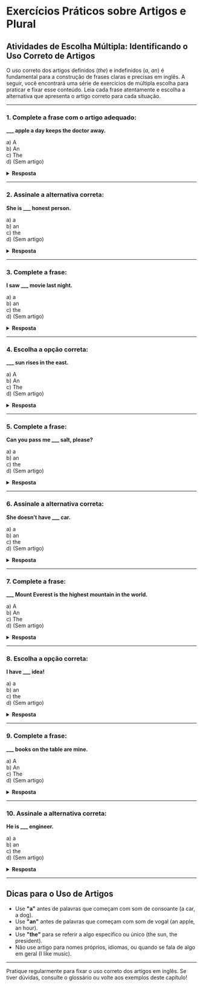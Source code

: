 
# Exercícios Práticos sobre Artigos e Plural

## Atividades de Escolha Múltipla: Identificando o Uso Correto de Artigos

O uso correto dos artigos definidos (*the*) e indefinidos (*a*, *an*) é fundamental para a construção de frases claras e precisas em inglês. A seguir, você encontrará uma série de exercícios de múltipla escolha para praticar e fixar esse conteúdo. Leia cada frase atentamente e escolha a alternativa que apresenta o artigo correto para cada situação.

---

### 1. Complete a frase com o artigo adequado:

**___ apple a day keeps the doctor away.**

a) A  
b) An  
c) The  
d) (Sem artigo)

<details>
<summary><strong>Resposta</strong></summary>
<b>b) An</b>  
Explicação: Usa-se "an" antes de palavras que começam com som de vogal, como "apple".
</details>

---

### 2. Assinale a alternativa correta:

**She is ___ honest person.**

a) a  
b) an  
c) the  
d) (Sem artigo)

<details>
<summary><strong>Resposta</strong></summary>
<b>b) an</b>  
Explicação: "Honest" começa com som de vogal (o "h" é mudo), por isso usamos "an".
</details>

---

### 3. Complete a frase:

**I saw ___ movie last night.**

a) a  
b) an  
c) the  
d) (Sem artigo)

<details>
<summary><strong>Resposta</strong></summary>
<b>a) a</b>  
Explicação: "Movie" começa com som de consoante, então usamos "a" para indicar um filme qualquer.
</details>

---

### 4. Escolha a opção correta:

**___ sun rises in the east.**

a) A  
b) An  
c) The  
d) (Sem artigo)

<details>
<summary><strong>Resposta</strong></summary>
<b>c) The</b>  
Explicação: Usamos "the" para coisas únicas e conhecidas, como "the sun".
</details>

---

### 5. Complete a frase:

**Can you pass me ___ salt, please?**

a) a  
b) an  
c) the  
d) (Sem artigo)

<details>
<summary><strong>Resposta</strong></summary>
<b>c) the</b>  
Explicação: "The" é usado quando nos referimos a algo específico, neste caso, o sal que está na mesa.
</details>

---

### 6. Assinale a alternativa correta:

**She doesn’t have ___ car.**

a) a  
b) an  
c) the  
d) (Sem artigo)

<details>
<summary><strong>Resposta</strong></summary>
<b>a) a</b>  
Explicação: "Car" começa com som de consoante e estamos falando de um carro qualquer.
</details>

---

### 7. Complete a frase:

**___ Mount Everest is the highest mountain in the world.**

a) A  
b) An  
c) The  
d) (Sem artigo)

<details>
<summary><strong>Resposta</strong></summary>
<b>c) The</b>  
Explicação: Usamos "the" antes de nomes de montanhas famosas e únicas.
</details>

---

### 8. Escolha a opção correta:

**I have ___ idea!**

a) a  
b) an  
c) the  
d) (Sem artigo)

<details>
<summary><strong>Resposta</strong></summary>
<b>b) an</b>  
Explicação: "Idea" começa com som de vogal, então usamos "an".
</details>

---

### 9. Complete a frase:

**___ books on the table are mine.**

a) A  
b) An  
c) The  
d) (Sem artigo)

<details>
<summary><strong>Resposta</strong></summary>
<b>c) The</b>  
Explicação: "The" é usado para indicar livros específicos, já mencionados ou conhecidos.
</details>

---

### 10. Assinale a alternativa correta:

**He is ___ engineer.**

a) a  
b) an  
c) the  
d) (Sem artigo)

<details>
<summary><strong>Resposta</strong></summary>
<b>b) an</b>  
Explicação: "Engineer" começa com som de vogal, por isso usamos "an".
</details>

---

## Dicas para o Uso de Artigos

- Use **"a"** antes de palavras que começam com som de consoante (a car, a dog).
- Use **"an"** antes de palavras que começam com som de vogal (an apple, an hour).
- Use **"the"** para se referir a algo específico ou único (the sun, the president).
- Não use artigo para nomes próprios, idiomas, ou quando se fala de algo em geral (I like music).

---

Pratique regularmente para fixar o uso correto dos artigos em inglês. Se tiver dúvidas, consulte o glossário ou volte aos exemplos deste capítulo!
```
